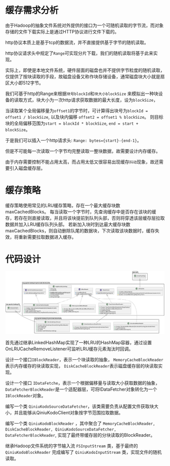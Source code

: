 # 缓存需求分析

由于Hadoop的抽象文件系统对外提供的接口为一个可随机读取的字节流，而对象存储的文件下载实际上是通过HTTP协议进行文件下载的。

http协议本质上是基于tcp的数据流，并不直接提供基于字节的随机读取。

http协议请求头中规定了`Range`可实现分片下载，我们的随机读取将基于此来实现。

实际上，即使是本地文件系统，硬件层面的磁盘也并不提供字节粒度的随机读取，仅提供了按块读取的手段，故磁盘设备又称作块存储设备，通常磁盘块大小就是扇区大小即512字节。

我们可基于http的Range来根据`块号blockId`和`块大小blockSize`
来模拟出一种块设备的读取方式，块大小为一次http请求获取数据的最大长度，设为`blockSize`，

当读取某个全局偏移量为`offset1`的字节时，可计算得出块号为`blockId = offset1 / blockSize`,
以及块内偏移 `offset2 = offset1 % blockSize`。
则目标块的全局偏移范围为`start = blockId * blockSize`, `end = start + blockSize`。

于是我们可以插入一个http请求头: `Range: bytes={start}-{end-1}`。

但是不可能每一次读取一个字节均完整读取一整块数据，故需要设计内存缓存。

由于内存需要控制不能占用太高，而占用太低又很容易出现缓存`抖动`现象，故还需要引入磁盘缓存层。

# 缓存策略

缓存策略使用常见的LRU缓存策略，存在一个最大缓存块数 maxCachedBlocks。
每当读取一个字节时，先查询缓存中是否存在该块的缓存，若存在则直接读取，并且将该块提前到队列头部，否则将穿透该层缓存层拉取数据并加入LRU缓存队列头部。
若新加入块时到达最大缓存块数 maxCachedBlocks，则自动删除队尾的数据块，下次读取该块数据时，缓存失效，将重新需要拉取数据进入缓存。

# 代码设计

![](assets/cache_uml.svg)

首先通过继承LinkedHashMap实现了一种LRU的HashMap容器，通过设置OnLRUCacheRemoveListener可监听LRU缓存元素淘汰时回调。

设计一个接口`IBlockReader`，表示一个块读取的抽象，
`MemoryCacheBlockReader`表示内存缓存的块读取实现，
`DiskCacheBlockReader`表示磁盘缓存层的块读取实现。

设计一个接口 `IDataFetche`，表示一个根据偏移量与读取大小获取数据的抽象，
`DataFetcherBlockReader`是一个适配器层，可将IDataFetcher对象转化为一个`IBlockReader`对象。

编写一个类 `QiniuKodoSourceDataFetcher`，该类需要负责从配置文件获取块大小，并且能够从QiniuKodoClient对象按字节范围拉取数据。

编写一个类 `QiniuKodoBlockReader`
，其中聚合了 `MemoryCacheBlockReader, DiskCacheBlockReader, QiniuKodoSourceDataFetcher, DataFetcherBlockReader`,
实现了最终带缓存层的分块读取的BlockReader。

继承Hadoop文件系统的字节输入流 `FSInputStream` 类，基于最终的 `QiniuKodoBlockReader` 完成编写了 `QiniuKodoInputStream`
类，实现文件的随机读取。